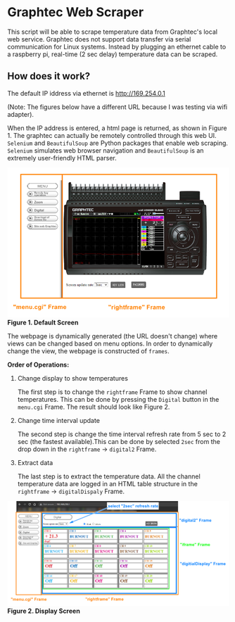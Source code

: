 # Graphtec Web Scraper

This script will be able to scrape temperature data from Graphtec's local web service. Graphtec does not support data transfer via serial communication for Linux systems. Instead by plugging an ethernet cable to a raspberry pi, real-time (2 sec delay) temperature data can be scraped.

## How does it work?

The default IP iddress via ethernet is http://169.254.0.1

(Note: The figures below have a different URL because I was testing via wifi adapter).

When the IP address is entered, a html page is returned, as shown in Figure 1. The graphtec can actually be remotely controlled through this web UI. `Selenium` and `BeautifulSoup` are Python packages that enable web scraping. `Selenium` simulates web browser navigation and `BeautifulSoup` is an extremely user-friendly HTML parser.

![Figure 1](img/mainScreen.png)
**Figure 1. Default Screen**

The webpage is dynamically generated (the URL doesn't change) where views can be changed based on menu options. In order to dynamically change the view, the webpage is constructed of `frames`.

**Order of Operations:**

1. Change display to show temperatures

   The first step is to change the `rightframe` Frame to show channel temperatures. This can be done by pressing the `Digital` button in the `menu.cgi` Frame. The result should look like Figure 2.

2. Change time interval update

   The second step is change the time interval refresh rate from 5 sec to 2 sec (the fastest available).This can be done by selected `2sec` from the drop down in the `rightframe` -> `digital2` Frame.

3. Extract data

   The last step is to extract the temperature data. All the channel temperature data are logged in an HTML table structure in the `rightframe` -> `digitalDispaly` Frame.

![Figure 2](img/displayScreen.png) 
**Figure 2. Display Screen**
